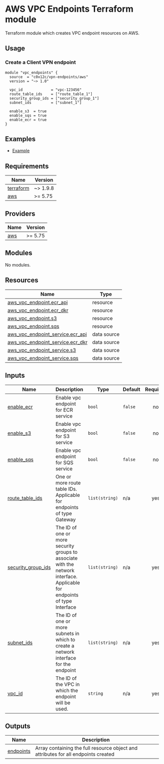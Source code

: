 # AWS VPC Endpoints Terraform module
Terraform module which creates VPC endpoint resources on AWS.

## Usage
### Create a Client VPN endpoint
```hcl
module "vpc_endpoints" {
  source  = "c0x12c/vpn-endpoints/aws"
  version = "~> 1.0"

  vpc_id             = "vpc-123456"
  route_table_ids    = ["route_table_1"]
  security_group_ids = ["security_group_1"]
  subnet_ids         = ["subnet_1"]

  enable_s3  = true
  enable_sqs = true
  enable_ecr = true
}
```

## Examples
- [Example](./examples/complete/)

<!-- BEGIN_TF_DOCS -->
## Requirements

| Name | Version |
|------|---------|
| <a name="requirement_terraform"></a> [terraform](#requirement\_terraform) | ~> 1.9.8 |
| <a name="requirement_aws"></a> [aws](#requirement\_aws) | >= 5.75 |

## Providers

| Name | Version |
|------|---------|
| <a name="provider_aws"></a> [aws](#provider\_aws) | >= 5.75 |

## Modules

No modules.

## Resources

| Name | Type |
|------|------|
| [aws_vpc_endpoint.ecr_api](https://registry.terraform.io/providers/hashicorp/aws/latest/docs/resources/vpc_endpoint) | resource |
| [aws_vpc_endpoint.ecr_dkr](https://registry.terraform.io/providers/hashicorp/aws/latest/docs/resources/vpc_endpoint) | resource |
| [aws_vpc_endpoint.s3](https://registry.terraform.io/providers/hashicorp/aws/latest/docs/resources/vpc_endpoint) | resource |
| [aws_vpc_endpoint.sqs](https://registry.terraform.io/providers/hashicorp/aws/latest/docs/resources/vpc_endpoint) | resource |
| [aws_vpc_endpoint_service.ecr_api](https://registry.terraform.io/providers/hashicorp/aws/latest/docs/data-sources/vpc_endpoint_service) | data source |
| [aws_vpc_endpoint_service.ecr_dkr](https://registry.terraform.io/providers/hashicorp/aws/latest/docs/data-sources/vpc_endpoint_service) | data source |
| [aws_vpc_endpoint_service.s3](https://registry.terraform.io/providers/hashicorp/aws/latest/docs/data-sources/vpc_endpoint_service) | data source |
| [aws_vpc_endpoint_service.sqs](https://registry.terraform.io/providers/hashicorp/aws/latest/docs/data-sources/vpc_endpoint_service) | data source |

## Inputs

| Name | Description | Type | Default | Required |
|------|-------------|------|---------|:--------:|
| <a name="input_enable_ecr"></a> [enable\_ecr](#input\_enable\_ecr) | Enable vpc endpoint for ECR service | `bool` | `false` | no |
| <a name="input_enable_s3"></a> [enable\_s3](#input\_enable\_s3) | Enable vpc endpoint for S3 service | `bool` | `false` | no |
| <a name="input_enable_sqs"></a> [enable\_sqs](#input\_enable\_sqs) | Enable vpc endpoint for SQS service | `bool` | `false` | no |
| <a name="input_route_table_ids"></a> [route\_table\_ids](#input\_route\_table\_ids) | One or more route table IDs. Applicable for endpoints of type Gateway | `list(string)` | n/a | yes |
| <a name="input_security_group_ids"></a> [security\_group\_ids](#input\_security\_group\_ids) | The ID of one or more security groups to associate with the network interface. Applicable for endpoints of type Interface | `list(string)` | n/a | yes |
| <a name="input_subnet_ids"></a> [subnet\_ids](#input\_subnet\_ids) | The ID of one or more subnets in which to create a network interface for the endpoint | `list(string)` | n/a | yes |
| <a name="input_vpc_id"></a> [vpc\_id](#input\_vpc\_id) | The ID of the VPC in which the endpoint will be used. | `string` | n/a | yes |

## Outputs

| Name | Description |
|------|-------------|
| <a name="output_endpoints"></a> [endpoints](#output\_endpoints) | Array containing the full resource object and attributes for all endpoints created |
<!-- END_TF_DOCS -->